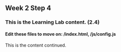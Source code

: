 ## Week 2 Step 4

### This is the Learning Lab content. (2.4)

#### Edit these files to move on: /index.html, /js/config.js

This is the content continued.
